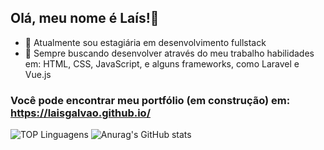 ## Olá, meu nome é Laís!👋

- 🔭 Atualmente sou estagiária em desenvolvimento fullstack 
- 🌱 Sempre buscando desenvolver através do meu trabalho habilidades em: HTML, CSS, JavaScript, e alguns frameworks, como Laravel e Vue.js 

### Você pode encontrar meu portfólio (em construção) em: https://laisgalvao.github.io/ 

![TOP Linguagens](https://github-readme-stats.vercel.app/api/top-langs/?username=LaisGalvao&layout=compact&theme=synthwave)  ![Anurag's GitHub stats](https://github-readme-stats.vercel.app/api?username=LaisGalvao&show_icons=true&theme=synthwave)


